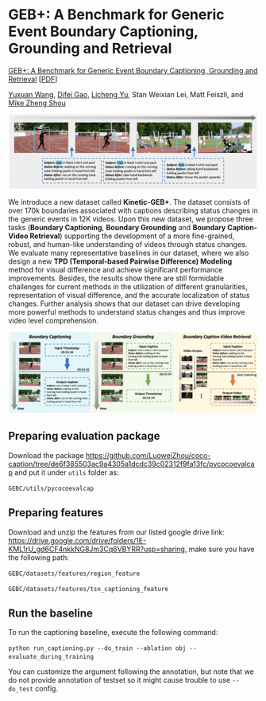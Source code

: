 # GEB+: A Benchmark for Generic Event Boundary Captioning, Grounding and Retrieval
[GEB+: A Benchmark for Generic Event Boundary Captioning, Grounding and Retrieval](https://arxiv.org/abs/2204.00486) [[PDF](https://arxiv.org/pdf/2204.00486.pdf)]

[Yuxuan Wang](https://yuxuanw.me), [Difei Gao](https://scholar.google.com/citations?user=No9OsocAAAAJ&hl=en), [Licheng Yu](https://lichengunc.github.io), Stan Weixian Lei, Matt Feiszli, and [Mike Zheng Shou](https://sites.google.com/view/showlab)


![image](https://github.com/Yuxuan-W/GEB-Plus/blob/master/figures/Cover.png)

We introduce a new dataset called **Kinetic-GEB+**. The dataset consists of over 170k boundaries associated with captions describing status changes in the generic events in 12K videos. Upon this new dataset, we propose three tasks (**Boundary Captioning**, **Boundary Grounding** and **Boundary Caption-Video Retrieval**) supporting the development of a more fine-grained, robust, and human-like understanding of videos through status changes.
We evaluate many representative baselines in our dataset, where we also design a new **TPD (Temporal-based Pairwise Difference) Modeling** method for visual difference and achieve significant performance improvements. Besides, the results show there are still formidable challenges for current methods in the utilization of different granularities, representation of visual difference, and the accurate localization of status changes. Further analysis shows that our dataset can drive developing more powerful methods to understand status changes and thus improve video level comprehension.

![image](https://github.com/Yuxuan-W/GEB-Plus/blob/master/figures/Tasks.png)

## Preparing evaluation package
Download the package https://github.com/LuoweiZhou/coco-caption/tree/de6f385503ac9a4305a1dcdc39c02312f9fa13fc/pycocoevalcap and put it under `utils` folder as:

`GEBC/utils/pycocoevalcap`

## Preparing features
Download and unzip the features from our listed google drive link: https://drive.google.com/drive/folders/1E-KML1rU_gd6CF4nkkNG8Jm3Cq6VBYRR?usp=sharing, make sure you have the following path:

`GEBC/datasets/features/region_feature`

`GEBC/datasets/features/tsn_captioning_feature`

## Run the baseline
To run the captioning baseline, execute the following command:

`python run_captioning.py --do_train --ablation obj --evaluate_during_training`

You can customize the argument following the annotation, but note that we do not provide annotation of testset so it might cause trouble to use  `--do_test` config.
